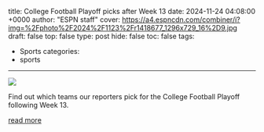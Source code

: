 title: College Football Playoff picks after Week 13
date: 2024-11-24 04:08:00 +0000
author: "ESPN staff"
cover: https://a4.espncdn.com/combiner/i?img=%2Fphoto%2F2024%2F1123%2Fr1418677_1296x729_16%2D9.jpg
draft: false
top: false
type: post
hide: false
toc: false
tags:
  - Sports
categories:
  - sports
---

![](https://a4.espncdn.com/combiner/i?img=%2Fphoto%2F2024%2F1123%2Fr1418677_1296x729_16%2D9.jpg)

Find out which teams our reporters pick for the College Football Playoff following Week 13.

[read more](https://www.espn.com/college-football/story/_/page/playoffpredictions112324/college-football-playoff-picks-predictions-week-13)
